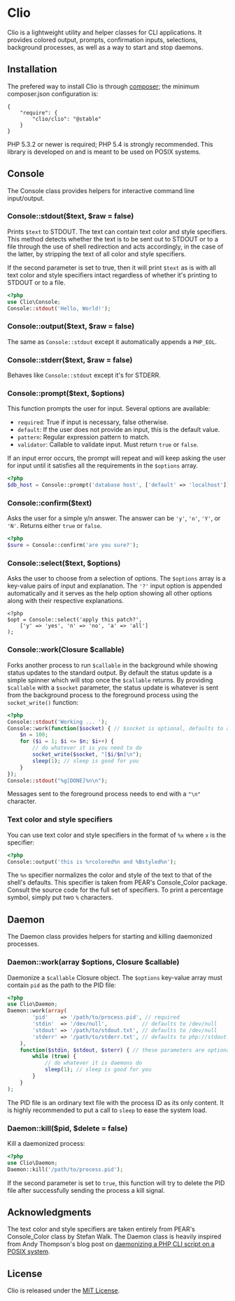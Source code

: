 # Clio

Clio is a lightweight utility and helper classes for CLI applications.
It provides colored output, prompts, confirmation inputs, selections, background
processes, as well as a way to start and stop daemons.

## Installation

The prefered way to install Clio is through [composer][Composer]; the minimum
composer.json configuration is:

```
{
    "require": {
        "clio/clio": "@stable"
    }
}
```

PHP 5.3.2 or newer is required; PHP 5.4 is strongly recommended. This library is
developed on and is meant to be used on POSIX systems.

## Console

The Console class provides helpers for interactive command line input/output.

### Console::stdout($text, $raw = false)

Prints `$text` to STDOUT. The text can contain text color and style specifiers.
This method detects whether the text is to be sent out to STDOUT or to a file
through the use of shell redirection and acts accordingly, in the case of the
latter, by stripping the text of all color and style specifiers.

If the second parameter is set to true, then it will print `$text` as is with
all text color and style specifiers intact regardless of whether it's printing
to STDOUT or to a file.

```php
<?php
use Clio\Console;
Console::stdout('Hello, World!');
```

### Console::output($text, $raw = false)

The same as `Console::stdout` except it automatically appends a `PHP_EOL`.

### Console::stderr($text, $raw = false)

Behaves like `Console::stdout` except it's for STDERR.

### Console::prompt($text, $options)

This function prompts the user for input. Several options are available:

- `required`: True if input is necessary, false otherwise.
- `default`: If the user does not provide an input, this is the default value.
- `pattern`: Regular expression pattern to match.
- `validator`: Callable to validate input. Must return `true` or `false`.

If an input error occurs, the prompt will repeat and will keep asking the user
for input until it satisfies all the requirements in the `$options` array.

```php
<?php
$db_host = Console::prompt('database host', ['default' => 'localhost']);
```

### Console::confirm($text)

Asks the user for a simple y/n answer. The answer can be `'y'`, `'n'`, `'Y'`, or
`'N'`. Returns either `true` or `false`.

```php
<?php
$sure = Console::confirm('are you sure?');
```

### Console::select($text, $options)

Asks the user to choose from a selection of options. The `$options` array is a
key-value pairs of input and explanation. The `'?'` input option is appended
automatically and it serves as the help option showing all other options along
with their respective explanations.

```
<?php
$opt = Console::select('apply this patch?',
    ['y' => 'yes', 'n' => 'no', 'a' => 'all']
);
```

### Console::work(Closure $callable)

Forks another process to run `$callable` in the background while showing status
updates to the standard output. By default the status update is a simple spinner
which will stop once the `$callable` returns. By providing `$callable` with a
`$socket` parameter, the status update is whatever is sent from the background
process to the foreground process using the `socket_write()` function:

```php
<?php
Console::stdout('Working ... ');
Console::work(function($socket) { // $socket is optional, defaults to a spinner
    $n = 100;
    for ($i = 1; $i <= $n; $i++) {
        // do whatever it is you need to do
        socket_write($socket, "[$i/$n]\n");
        sleep(1); // sleep is good for you
    }
});
Console::stdout("%g[DONE]%n\n");
```

Messages sent to the foreground process needs to end with a `"\n"` character.

### Text color and style specifiers

You can use text color and style specifiers in the format of `%x` where `x` is
the specifier:

```php
<?php
Console::output('this is %rcolored%n and %Bstyled%n');
```

The `%n` specifier normalizes the color and style of the text to that of the
shell's defaults. This specifier is taken from PEAR's Console_Color package.
Consult the source code for the full set of specifiers. To print a percentage
symbol, simply put two `%` characters.

## Daemon

The Daemon class provides helpers for starting and killing daemonized processes.

### Daemon::work(array $options, Closure $callable)

Daemonize a `$callable` Closure object. The `$options` key-value array must
contain `pid` as the path to the PID file:

```php
<?php
use Clio\Daemon;
Daemon::work(array(
        'pid'    => '/path/to/process.pid', // required
        'stdin'  => '/dev/null',           // defaults to /dev/null
        'stdout' => '/path/to/stdout.txt', // defaults to /dev/null
        'stderr' => '/path/to/stderr.txt', // defaults to php://stdout
    ),
    function($stdin, $stdout, $sterr) { // these parameters are optional
        while (true) {
            // do whatever it is daemons do
            sleep(1); // sleep is good for you
        }
    }
);
```

The PID file is an ordinary text file with the process ID as its only content.
It is highly recommended to put a call to `sleep` to ease the system load.

### Daemon::kill($pid, $delete = false)

Kill a daemonized process:

```php
<?php
use Clio\Daemon;
Daemon::kill('/path/to/process.pid');
```

If the second parameter is set to `true`, this function will try to delete the
PID file after successfully sending the process a kill signal. 

## Acknowledgments

The text color and style specifiers are taken entirely from PEAR's Console_Color
class by Stefan Walk. The Daemon class is heavily inspired from Andy Thompson's
blog post on [daemonizing a PHP CLI script on a POSIX system][post].

## License

Clio is released under the [MIT License][MIT].

[Composer]: http://getcomposer.org/
[MIT]: http://en.wikipedia.org/wiki/MIT_License
[post]: http://andytson.com/blog/2010/05/daemonising-a-php-cli-script-on-a-posix-system/

